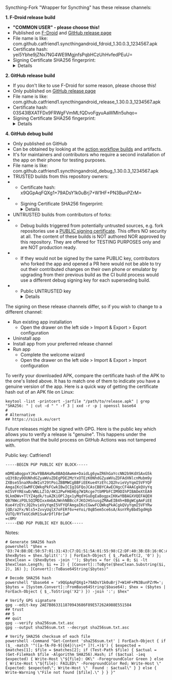 Syncthing-Fork "Wrapper for Syncthing" has these release channels:

<b>1. F-Droid release build</b>

* <b>"COMMON USER" - please choose this!</b>
* Published on [F-Droid](https://f-droid.org/packages/com.github.catfriend1.syncthingandroid/) and [GitHub release page](https://github.com/Catfriend1/syncthing-android/releases/latest)
* File name is like: com.github.catfriend1.syncthingandroid_fdroid_1.30.0.3_1234567.apk
* Certificate hash: yei5Ybhe9jZNx7NG4WE9MgjnfsPqbHCzUhHvfedPEuU=
* Signing Certificate SHA256 fingerprint: <details>C9:E8:B9:61:B8:5E:F6:36:4D:C7:B3:46:E1:61:3D:32:08:E7:7E:C3:EA:6C:70:B3:52:11:EF:7D:E7:4F:12:E5</details>

<b>2. GitHub release build</b>

* If you don't like to use F-Droid for some reason, please choose this!
* Only published on [GitHub release page](https://github.com/Catfriend1/syncthing-android/releases/latest)
* File name is like: com.github.catfriend1.syncthingandroid_release_1.30.0.3_1234567.apk
* Certificate hash: 03S43lBXATFDx9FRWgFVmMLfQDvoFgyuAaWMIn5uhqo=
* Signing Certificate SHA256 fingerprint: <details>D3:74:B8:DE:50:57:01:31:43:C7:D1:51:5A:01:55:98:C2:DF:40:3B:E8:16:0C:AE:01:A5:8C:22:7E:6E:86:AA</details>

<b>4. GitHub debug build</b>

* Only published on GitHub
* Can be obtained by looking at the [action workflow builds](https://github.com/Catfriend1/syncthing-android/actions) and artifacts.
* It's for maintainers and contributors who require a second installation of the app on their phone for testing purposes.
* File name is like: com.github.catfriend1.syncthingandroid_debug_1.30.0.3_1234567.apk
* TRUSTED builds from this repository owners:
* * Certificate hash: x9QGpAqFQXg1+79ADsY1k0uBrj7+W1HF+PN3BunPZrM=
* * Signing Certificate SHA256 fingerprint: <details>C7:D4:06:A4:0A:85:41:78:35:FB:BF:40:0E:C6:35:93:4B:81:AE:3E:FE:5B:51:C5:F8:F3:77:06:E9:CF:66:B3</details>
* UNTRUSTED builds from contributors of forks:
* * Debug builds triggered from potentially untrusted sources, e.g. fork repositories use a [PUBLIC signing certificate](https://github.com/Catfriend1/syncthing-android/blob/main/debug_scripts/debug.keystore.pub). This offers NO security at all. The content of these builds is NOT authored NOR approved by this repository. They are offered for TESTING PURPOSES only and are NOT production ready.
* * If they would not be signed by the same PUBLIC key, contributors who forked the app and opened a PR here would not be able to try out their contributed changes on their own phone or emulator by upgrading from their previous build as the CI build process would use a different debug signing key for each superseding build.
* * Public UNTRUSTED key <details>Certificate hash: 0fTGzY6Ii7fxLbtKzA5t94Zid/ECP5Gj5w/s5xRLOGM=<br>SHA256 fingerprint: D1:F4:C6:CD:8E:88:8B:B7:F1:2D:BB:4A:CC:E:6D:F7:86:62:77:F1:2:3F:91:A3:E7:F:EC:E7:14:4B:38:63</details>


The signing on these release channels differ, so if you wish to change to a different channel:

* Run existing app installation
  * Open the drawer on the left side > Import & Export > Export configuration
* Uninstall app
* Install app from your preferred release channel
* Run app
  * Complete the welcome wizard
  * Open the drawer on the left side > Import & Export > Import configuration

To verify your downloaded APK, compare the certificate hash of the APK to the one's listed above. It has to match one of them to indicate you have a genuine version of the app. Here is a quick way of getting the certificate hash out of an APK file on Linux:

```
keytool -list -printcert -jarfile "/path/to/release.apk" | grep "SHA256: " | cut -d " " -f 3 | xxd -r -p | openssl base64
#
# Alternative
## https://sisik.eu/cert
```

Future releases might be signed with GPG. Here is the public key which allows you to verify a release is "genuine". This happens under the assumption that the build process on GitHub Actions was not tampered with.

Public key: Catfriend1
```
-----BEGIN PGP PUBLIC KEY BLOCK-----

mDMEaBogpxYJKwYBBAHaRw8BAQdAwmm+DaidLg6ywZR6hGaYccNN2b9KdXSAxG5k
uQ3tBzy0OUNhdGZyaWVuZDEgPDE2MzYxOTEzK0NhdGZyaWVuZDFAdXNlcnMubm9y
ZXBseS5naXRodWIuY29tPoiZBBMWCgBBFiEEKue4YzEYcJQ2hvieVyYqmI5VFYQF
AmgaIKcCGwMFCQWkqPkFCwkIBwICIgIGFQoJCAsCBBYCAwECHgcCF4AACgkQVyYq
mI5VFYREswD/WNLLZlO/4K12PwFHEHEg7W1Rcge7tbMPbFCIM9DIhPIBAOeXtEA9
9LkmDWv+TlYZ4gdk/tuAZKiOPl2gx1yMqdYGuDgEaBogpxIKKwYBBAGXVQEFAQEH
QB7NWczPOLSQIMDIxx4mbAJWnhNBBccFJKOJHSnusgZMAwEIB4h+BBgWCgAmFiEE
Kue4YzEYcJQ2hvieVyYqmI5VFYQFAmgaIKcCGwwFCQWkqPkACgkQVyYqmI5VFYRw
jQD/a2Fx/Nls5+ZvvyUqlX7oFERf6v+eYoi/0qB5em5ce6sA/AsnYRyBbd5gdHgb
VUTQ/RYTeUCdkM1SuArDflF0rIwP
=c0Mr
-----END PGP PUBLIC KEY BLOCK-----
```

Notes:

```
# Generate SHA256 hash
powershell "$hex = 'D3:74:B8:DE:50:57:01:31:43:C7:D1:51:5A:01:55:98:C2:DF:40:3B:E8:16:0C:AE:01:A5:8C:22:7E:6E:86:AA'; $hexBytes = $hex.Split(':') | ForEach-Object { $_.PadLeft(2, '0') }; $hexClean = ($hexBytes -join ''); $bytes = for ($i = 0; $i -lt $hexClean.Length; $i += 2) { [Convert]::ToByte($hexClean.Substring($i, 2), 16) }; [Convert]::ToBase64String($bytes)"

# Decode SHA256 hash
powershell "$base64 = 'x9QGpAqFQXg1+79ADsY1k0uBrj7+W1HF+PN3BunPZrM='; $bytes = [System.Convert]::FromBase64String($base64); $hex = ($bytes | ForEach-Object { $_.ToString('X2') }) -join ':'; $hex"

# Verify GPG signature
gpg --edit-key 2AE7B863311870943686F89E57262A988E551584
## trust
## 5
## quit
gpg --verify sha256sum.txt.asc
gpg --output sha256sum.txt --decrypt sha256sum.txt.asc

# Verify SHA256 checksum of each file
powershell -Command "Get-Content 'sha256sum.txt' | ForEach-Object { if ($_ -match '^([a-fA-F0-9]{64})\s+[* ]?(.+)$') { $expected = $matches[1]; $file = $matches[2]; if (Test-Path $file) { $actual = (Get-FileHash $file -Algorithm SHA256).Hash; if ($actual -ieq $expected) { Write-Host \"${file}: OK\" -ForegroundColor Green } else { Write-Host \"${file}: FAILED\" -ForegroundColor Red; Write-Host \"  Expected: $expected\"; Write-Host \"  Found : $actual\" } } else { Write-Warning \"File not found [$file].\" } } }"
```
